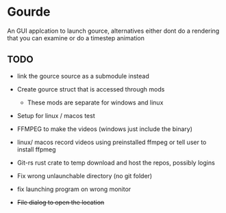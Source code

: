 # Gourde
An GUI applcation to launch gource, alternatives either dont do a rendering that you can examine or do a timestep animation

## TODO


- link the gource source as a submodule instead 
- Create gource struct that is accessed through mods
    - These mods are separate for windows and linux 

- Setup for linux / macos test
- FFMPEG to make the videos (windows just include the binary)
- linux/ macos record videos using preinstalled ffmpeg or tell user to install ffpmeg
- Git-rs rust crate to temp download and host the repos, possibly logins
- Fix wrong unlaunchable directory (no git folder)
- fix launching program on wrong monitor

- ~~File dialog to open the location~~
